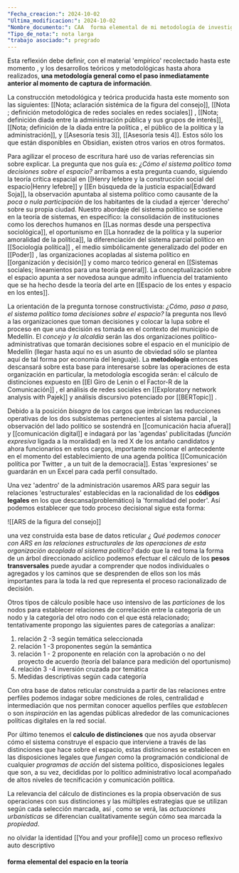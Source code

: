 ```yaml
---
"Fecha_creacion:": 2024-10-02
"Ultima_modificacion:": 2024-10-02
"Nombre_documento:": CAA  forma elemental de mi metodología de investigación
"Tipo_de_nota:": nota larga
"trabajo asociado:": pregrado
---
```


Esta reflexión debe definir, con el material 'empírico' recolectado hasta este momento , y los desarrollos teóricos y metodológicas hasta ahora realizados, **una metodología general como el paso inmediatamente anterior al momento de captura de información**. 

La construcción metodológica y teórica producida hasta este momento son las siguientes: [[Nota; aclaración sistémica de la figura del consejo]], [[Nota ; definición metodológica de redes sociales en redes sociales]] , [[Nota; definición diada entre la administración pública y sus grupos de interés]], [[Nota; definición de la diada entre la política , el público de la política y la administración]], y  [[Asesoría tesis 3]], [[Asesoría tesis 4]]. Estos sólo los que están disponibles en Obsidian, existen otros varios en otros formatos. 

Para agilizar el proceso de escritura haré uso de varias referencias sin sobre explicar. La pregunta que nos guía es: *¿Cómo el sistema político toma decisiones sobre el espacio?*  arribamos a esta pregunta cuando, siguiendo la  teoría crítica espacial en [[Henry lefebre y la construcción social del espacio|Henry lefebre]] y [[En búsqueda de la justicia espacial|Edward Soja]], la observación apuntaba al sistema político como causante de la *poca o nula participación* de los habitantes de la ciudad a ejercer 'derecho' sobre su propia ciudad. Nuestro abordaje del sistema político se sostiene en la teoría de sistemas, en específico: la consolidación de instituciones como los derechos humanos en [[Las normas desde una perspectiva sociológica]], el oportunismo en [[La honradez de la politica y la superior amoralidad de la política]], la diferenciación del sistema parcial político en [[Sociología política]] , el medio simbólicamente generalizado del poder en [[Poder]] , las organizaciones acopladas al sistema político en [[organización y decisión]] y como marco teórico general en [[Sistemas sociales; lineamientos para una teoría general]]. La conceptualización sobre el espacio apunta a ser novedosa aunque admito influencia del tratamiento que se ha hecho desde la teoría del arte en [[Espacio de los entes y espacio en los entes]]. 

La orientación de la pregunta tornose constructivista: *¿Cómo, paso a paso, el sistema político toma decisiones sobre el espacio?*  la pregunta nos llevó a las organizaciones que toman decisiones y colocar la lupa sobre el proceso en que una decisión es tomada en el contexto del municipio de Medellín. El *concejo y la alcaldía* serán las dos organizaciones político-administrativas que tomarán decisiones sobre el espacio en el municipio de Medellín (llegar hasta aquí no es un asunto de obviedad sólo se plantea aquí de tal forma por economía del lenguaje). La **metodología**  entonces descansará sobre esta base para interesarse sobre las operaciones de esta organización en particular, la metodología escogida serán: el cálculo de distinciones expuesto en [[El Giro de Lenin o el Factor-R de la Comunicación]] , el análisis de redes sociales en [[Exploratory network analysis with Pajek]] y análisis discursivo potenciado por [[BERTopic]] . 

Debido a la posición *bisagra* de los cargos que imbrican las reducciones operativas de los dos subsistemas pertenecientes al sistema parcial , la observación del lado político se sostendrá en [[comunicación hacia afuera]] y [[comunicación digital]] e indagará por las 'agendas' publicitadas (*función expresiva* ligada a la moralidad) en la red X de los antaño candidatos y ahora funcionarios en estos cargos, importante mencionar el antecedente en el momento del establecimiento de una agenda política [[Comunicación política por Twitter , a un tuit de la democracia]]. Estas 'expresiones' se guardarán en un Excel para cada perfil consultado.   

Una vez 'adentro' de la administración usaremos ARS para seguir las relaciones 'estructurales' establecidas en la racionalidad de los **códigos legales** en los que descansa(problemático) la 'formalidad del poder'. Así podemos establecer que todo proceso decisional sigue esta forma: 

![[ARS de la figura del consejo]]

una vez construida esta base de datos reticular *¿ Qué podemos conocer con ARS en las relaciones estructurales de las operaciones de esta organización acoplada al sistema político?* dado que la red toma la forma de un árbol direccionado acíclico podemos efectuar el cálculo de los **pesos transversales**  puede ayudar a comprender que nodos individuales o agregados y los caminos que se desprenden de ellos son los más importantes para la toda la red que representa el proceso racionalizado de decisión. 

Otros tipos de cálculo posible hace uso intensivo de las *particiones* de los nodos para establecer relaciones de correlación entre la categoría de un nodo y la categoría del otro nodo con el que está relacionado; tentativamente propongo las siguientes pares de categorías a analizar:
1) relación 2 -3 según temática seleccionada 
2) relación 1 -3 proponentes según la semántica 
3) relación 1 - 2  proponente en relación con la aprobación o no del proyecto de acuerdo (teoría del balance para medición del oportunismo)
4) relación 3 -4 inversión cruzada por temática 
5) Medidas descriptivas según cada categoría 

Con otra base de datos reticular construida a partir de las relaciones entre perfiles podemos indagar sobre mediciones de roles, centralidad e intermediación que nos permitan conocer aquellos perfiles que *establecen* o son *inspiración* en las agendas públicas alrededor de las comunicaciones políticas digitales en la red social. 

Por último tenemos el **calculo de distinciones** que nos ayuda observar cómo el sistema construye el espacio que interviene a través de las distinciones que hace sobre el espacio, estas distinciones se establecen en las disposiciones legales que *fungen* como la programación condicional de cualquier *programas de acción* del sistema político, disposiciones legales que son, a su vez, decididas por lo político administrativo local acompañado de altos niveles de tecnificación y comunicación política. 

La relevancia del cálculo de distinciones es la propia observación de sus operaciones con sus distinciones y las múltiples estrategias que se utilizan según cada selección marcada, así , como se verá, las *actuaciones urbanísticas* se diferencian cualitativamente según cómo sea marcada la *propiedad*. 


no olvidar la identidad [[You and your profile]] como un proceso reflexivo auto descriptivo 
#### forma elemental del espacio en la teoría
